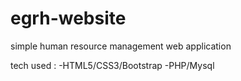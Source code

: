 # egrh-website

simple human resource management web application

tech used : 
    -HTML5/CSS3/Bootstrap
    -PHP/Mysql
